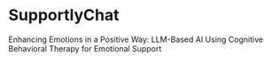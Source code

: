 # SupportlyChat
Enhancing Emotions in a Positive Way: LLM-Based AI Using Cognitive Behavioral Therapy for Emotional Support

